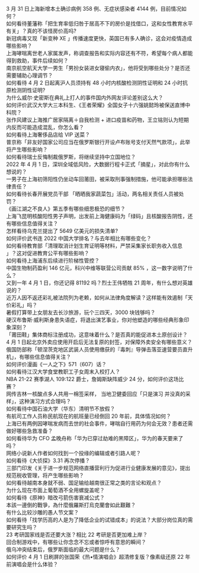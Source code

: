 3 月 31 日上海新增本土确诊病例 358 例、无症状感染者 4144 例，目前情况如何？  
如何看待董藩称「把生育率低归咎于居高不下的房价是找借口，这和女性教育水平有关」？真的不该怪房价高吗?  
新冠病毒又现「新变种 XE 」传播速度更快，英国已有多人确诊，这会对疫情造成哪些影响？  
上海哮喘离世老人家属发声，称调查报告和实际内容还有不符，希望每个病人都能得到救助，事件后续如何？  
南京航空航天大学一男生「男扮女装进女寝偷内衣」，他将受到哪些处分？是否还需要辅助心理调节？  
如何看待 4 月 2 日起离沪人员须持有 48 小时内核酸检测阴性证明和 24 小时抗原检测阴性证明?  
为什么威尔·史密斯在典礼上打人的事件国内外网友评论差别这么大？  
如何评价武汉大学大三本科生、《王者荣耀》全国女子十六强姚懿玲被保送直博中科院？  
张作风建议上海推广居家隔离＋自我检测 + 进口疫苗和药物，王立铭则认为短期内反而可能造成混乱，你怎么看？  
如何看待上海奢侈品店给 VIP 送菜？  
普京称「非友好国家公司应当在俄罗斯银行开设卢布账号支付天然气款项」，此举将产生哪些影响？  
如何看待瑞士反悔制裁俄罗斯，将继续坚持中立国地位？  
2022 年 4 月 1 日，深圳全域低风险，大数据行程卡正式「摘星」，对此你有什么想说的？  
一男子在上海初筛阳性仍坐动车回莆田，被采取刑事强制措施，他可能承担哪些法律责任？  
如何看待长春开展党员干部 「晒晒我家蔬菜包」活动，两名相关责任人员被处罚？  
《画江湖之不良人》第五季有哪些细思极恐的细节？  
上海飞昆明核酸阳性男子声明，出发前上海健康码为「绿码」且核酸报告阴性，还有哪些信息值得关注？  
怎样看待乌克兰提出了 5649 亿美元的损失清单?  
如何评价武书连 2022 中国大学排名？与去年相比有哪些变化？  
如何看待教育部「清理取消计划生育证明等材料，严禁采集家长职务收入信息 」？这对促进教育公平有哪些影响？  
如何看待上海浦东后续进行阶梯性管控？  
中国生物制药盈利 146 亿元，科兴中维等联营公司贡献 85% ，这一数字说明了什么？  
又到一年 4 月 1 日，你还记得 81192 吗？烈士王伟牺牲 21 周年，有什么想对英雄说的？  
近万人因不返还彩礼被法院列为老赖，如何从法律角度解读？这样能有效遏制「天价彩礼」吗？  
暑假打算带上女朋友去长沙旅游，玩个三四天，3000 块钱够吗？  
硬汉布鲁斯·威利斯身患失语症，将退出演艺事业，你对他塑造的哪些经典形象印象深刻？  
「莆田鞋」集体商标注册成功，这意味着什么？是否真的能促进本土原创设计？  
4 月 1 日起北京外卖应使用开启后无法复原的封签，对保障外卖安全有哪些意义？  
俄国防部称「顿涅茨克地区武装人员使用缴获的『毒刺』导弹击落亚速营要员直升机」，有哪些信息值得关注？  
如何评价漫画《一人之下》571（607）话？  
如何看待江汉大学食堂教职工子女周末入校打人？  
NBA 21-22 赛季湖人 109:122 爵士，詹姆斯缺阵威少 24 分，如何评价这场比赛？  
网传吉林一核酸点多人共用一棉签采样， 当地卫健委回应「只是演习 并没真的采样」，这种演习方式合理吗？  
如何看待中国石油大学（华东）清明节不放假？  
有航司工作人员称民航现在的航班量已经倒回 20 年前，具体情况如何？  
上海已有两例因哮喘发病而去世的社会事件，哮喘自行用药为何会无效？患者还需做好哪些急救准备？  
如何看待华为 CFO 孟晚舟称「华为已穿过劫难的黑障区」，华为的春天要来了吗？  
网络小说新人作者如何找到一个投缘的编辑或者引路人呢？  
如何看待《大侦探》3.31 再次停播？  
三部门印发《关于进一步规范网络直播营利行为促进行业健康发展的意见》，提出规范税收管理，将产生哪些影响？  
如何看待越南本身就不弱、国足输给越南很正常之类的言论和观点？  
为什么现在市面上葡萄酒不全用螺旋盖呢？  
如何看待《原神》暗改弓箭伤害衰减公式？  
本該一邊倒的戰爭，為什麼俄羅斯打烏克蘭會如此艱難？  
有什么比较沙雕的愚人节文案？  
如何看待「找学历高的人是为了降低企业的试错成本」的说法？大部分岗位真的需要研究生吗？  
23 考研国家线是否还要大涨？相比 22 考研是否更加难上岸？  
回合制游戏中，有哪些让你念念不忘或者惊呼有意思的瞬间？  
俄乌冲突结束后，俄罗斯面临的最大问题是什么？  
如何评价 4 月 1 日刷屏的张国荣《热•情演唱会》超清修复版？像素级还原 22 年前演唱会是什么体验？  
